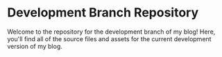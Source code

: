 # Development Branch Repository
Welcome to the repository for the development branch of my blog! Here, you'll find all of the source files and assets for the current development version of my blog.
